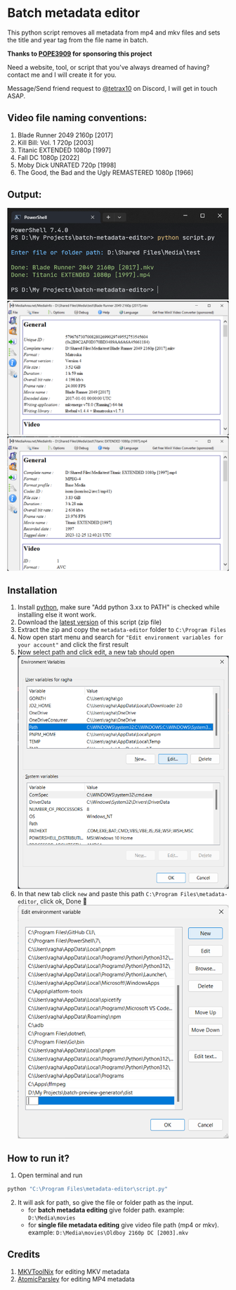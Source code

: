 # Batch metadata editor

This python script removes all metadata from mp4 and mkv files and sets the title and year tag from the file name in batch.

**Thanks to [POPE3909](https://xdaforums.com/m/pope3909.5120701/) for sponsoring this project**

Need a website, tool, or script that you've always dreamed of having? contact me and I will create it for you.

Message/Send friend request to [@tetrax10](https://discord.com/users/1040249560418750536) on Discord, I will get in touch ASAP.

## Video file naming conventions:

1. Blade Runner 2049 2160p [2017]
2. Kill Bill: Vol. 1 720p [2003]
3. Titanic EXTENDED 1080p [1997]
4. Fall DC 1080p [2022]
5. Moby Dick UNRATED 720p [1998]
6. The Good, the Bad and the Ugly REMASTERED 1080p [1966]

## Output:

![terminal](./assets/terminal.png)
![movie 1](./assets/1.png)
![movie 2](./assets/2.png)

## Installation

1. Install [python](https://www.python.org/downloads/), make sure "Add python 3.xx to PATH" is checked while installing else it wont work.
2. Download the [latest version](https://github.com/Tetrax-10/batch-metadata-editor/releases/latest) of this script (zip file)
3. Extract the zip and copy the `metadata-editor` folder to `C:\Program Files`
4. Now open start menu and search for `"Edit environment variables for your account"` and click the first result
5. Now select path and click edit, a new tab should open
   </br>
   ![environment variables tab](/assets/environment-variables-tab.png)
6. In that new tab click `new` and paste this path `C:\Program Files\metadata-editor`, click ok, Done 🎉
   </br>
   ![new-environment-variable](/assets/new-environment-variable.png)

## How to run it?

1. Open terminal and run

```sh
python "C:\Program Files\metadata-editor\script.py"
```

2. It will ask for path, so give the file or folder path as the input.
    - for **batch metadata editing** give folder path. example: `D:\Media\movies`
    - for **single file metadata editing** give video file path (mp4 or mkv). example: `D:\Media\movies\Oldboy 2160p DC [2003].mkv`

## Credits

1. [MKVToolNix](https://mkvtoolnix.download/) for editing MKV metadata
2. [AtomicParsley](https://github.com/wez/atomicparsley) for editing MP4 metadata
